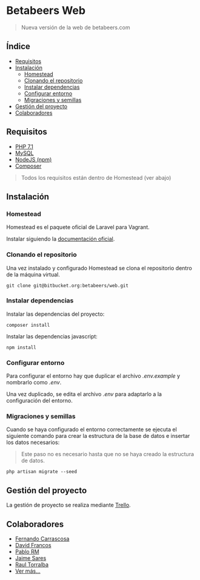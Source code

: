 # Betabeers Web

> Nueva versión de la web de betabeers.com

## Índice
* [Requisitos](#requisitos)
* [Instalación](#instalacion)
    * [Homestead](#homestead)
    * [Clonando el repositorio](#clonando-el-repositorio)
    * [Instalar dependencias](#instalar-dependencias)
    * [Configurar entorno](#configurar-entorno)
    * [Migraciones y semillas](#migraciones-y-semillas)
* [Gestión del proyecto](#gestion-del-proyecto)
* [Colaboradores](#colaboradores)

## Requisitos
- [PHP 7.1](http://php.net/)
- [MySQL](https://www.mysql.com/)
- [NodeJS (npm)](https://nodejs.org/)
- [Composer](https://getcomposer.org/)

> Todos los requisitos están dentro de Homestead (ver abajo)

## Instalación

### Homestead

Homestead es el paquete oficial de Laravel para Vagrant. 

Instalar siguiendo la [documentación oficial](https://laravel.com/docs/5.3/homestead).

### Clonando el repositorio

Una vez instalado y configurado Homestead se clona el repositorio dentro de la máquina virtual.

```
git clone git@bitbucket.org:betabeers/web.git
```

### Instalar dependencias

Instalar las dependencias del proyecto:

```
composer install
```

Instalar las dependencias javascript:

```
npm install
```

### Configurar entorno

Para configurar el entorno hay que duplicar el archivo *.env.example* y nombrarlo como *.env*.

Una vez duplicado, se edita el archivo *.env* para adaptarlo a la configuración del entorno.

### Migraciones y semillas

Cuando se haya configurado el entorno correctamente se ejecuta el siguiente comando para crear la estructura de la base de datos e insertar los datos necesarios:

> Este paso no es necesario hasta que no se haya creado la estructura de datos.

```
php artisan migrate --seed
```


## Gestión del proyecto

La gestión de proyecto se realiza mediante [Trello](https://trello.com/b/kja1mSpP/bb-web-2017).

## Colaboradores
- [Fernando Carrascosa](http://fcarrascosa.es)
- [David Francos](https://twitter.com/davidfrancos)
- [Pablo RM](https://twitter.com/yondemon)
- [Jaime Sares](http://jaimesares.com)
- [Raul Torralba](https://twitter.com/raul_torralba)
- [Ver más...]()